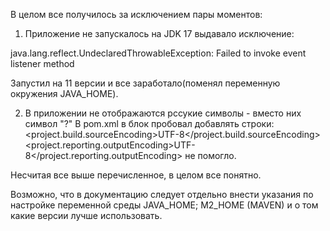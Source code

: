 В целом все получилось за исключением пары моментов:
1) Приложение не запускалось на JDK 17 выдавало исключение:

java.lang.reflect.UndeclaredThrowableException: Failed to invoke event listener method

Запустил на 11 версии и все заработало(поменял переменную окружения JAVA_HOME).

2) В приложении не отображаются рссукие символы - вместо них символ "?"
В pom.xml в блок  <properties> пробовал добавлять строки: 
   <project.build.sourceEncoding>UTF-8</project.build.sourceEncoding>
   <project.reporting.outputEncoding>UTF-8</project.reporting.outputEncoding>
не помогло.

Несчитая все выше перечисленное, в целом все понятно.

   Возможно, что в документацию следует отдельно внести указания по настройке переменной среды JAVA_HOME; M2_HOME (MAVEN) 
и о том какие версии лучше иcпользовать.
   

